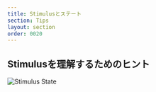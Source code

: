 ```yaml
---
title: Stimulusとステート
section: Tips
layout: section
order: 0020
---
```


## Stimulusを理解するためのヒント
![Stimulus State](content_images/stimulus_state.webp)
